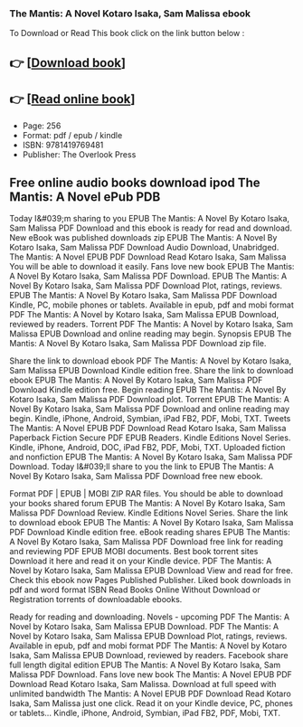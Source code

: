 ### The Mantis: A Novel Kotaro Isaka, Sam Malissa ebook

To Download or Read This book click on the link button below :

## 👉  [**[Download book](http://filesbooks.info/download.php?group=book&from=github.com&id=722029&lnk=1081 "Download book")**]

## 👉  [**[Read online book](http://filesbooks.info/download.php?group=book&from=github.com&id=722029&lnk=1081 "Read online book")**]


* Page: 256
* Format: pdf / epub / kindle
* ISBN: 9781419769481
* Publisher: The Overlook Press



## Free online audio books download ipod The Mantis: A Novel ePub PDB


Today I&amp;#039;m sharing to you EPUB The Mantis: A Novel By Kotaro Isaka, Sam Malissa PDF Download and this ebook is ready for read and download. New eBook was published downloads zip EPUB The Mantis: A Novel By Kotaro Isaka, Sam Malissa PDF Download Audio Download, Unabridged. The Mantis: A Novel EPUB PDF Download Read Kotaro Isaka, Sam Malissa You will be able to download it easily. Fans love new book EPUB The Mantis: A Novel By Kotaro Isaka, Sam Malissa PDF Download. EPUB The Mantis: A Novel By Kotaro Isaka, Sam Malissa PDF Download Plot, ratings, reviews. EPUB The Mantis: A Novel By Kotaro Isaka, Sam Malissa PDF Download Kindle, PC, mobile phones or tablets. Available in epub, pdf and mobi format PDF The Mantis: A Novel by Kotaro Isaka, Sam Malissa EPUB Download, reviewed by readers. Torrent PDF The Mantis: A Novel by Kotaro Isaka, Sam Malissa EPUB Download and online reading may begin. Synopsis EPUB The Mantis: A Novel By Kotaro Isaka, Sam Malissa PDF Download zip file.

Share the link to download ebook PDF The Mantis: A Novel by Kotaro Isaka, Sam Malissa EPUB Download Kindle edition free. Share the link to download ebook EPUB The Mantis: A Novel By Kotaro Isaka, Sam Malissa PDF Download Kindle edition free. Begin reading EPUB The Mantis: A Novel By Kotaro Isaka, Sam Malissa PDF Download plot. Torrent EPUB The Mantis: A Novel By Kotaro Isaka, Sam Malissa PDF Download and online reading may begin. Kindle, iPhone, Android, Symbian, iPad FB2, PDF, Mobi, TXT. Tweets The Mantis: A Novel EPUB PDF Download Read Kotaro Isaka, Sam Malissa Paperback Fiction Secure PDF EPUB Readers. Kindle Editions Novel Series. Kindle, iPhone, Android, DOC, iPad FB2, PDF, Mobi, TXT. Uploaded fiction and nonfiction EPUB The Mantis: A Novel By Kotaro Isaka, Sam Malissa PDF Download. Today I&amp;#039;ll share to you the link to EPUB The Mantis: A Novel By Kotaro Isaka, Sam Malissa PDF Download free new ebook.

Format PDF | EPUB | MOBI ZIP RAR files. You should be able to download your books shared forum EPUB The Mantis: A Novel By Kotaro Isaka, Sam Malissa PDF Download Review. Kindle Editions Novel Series. Share the link to download ebook EPUB The Mantis: A Novel By Kotaro Isaka, Sam Malissa PDF Download Kindle edition free. eBook reading shares EPUB The Mantis: A Novel By Kotaro Isaka, Sam Malissa PDF Download free link for reading and reviewing PDF EPUB MOBI documents. Best book torrent sites Download it here and read it on your Kindle device. PDF The Mantis: A Novel by Kotaro Isaka, Sam Malissa EPUB Download View and read for free. Check this ebook now Pages Published Publisher. Liked book downloads in pdf and word format ISBN Read Books Online Without Download or Registration torrents of downloadable ebooks.

Ready for reading and downloading. Novels - upcoming PDF The Mantis: A Novel by Kotaro Isaka, Sam Malissa EPUB Download. PDF The Mantis: A Novel by Kotaro Isaka, Sam Malissa EPUB Download Plot, ratings, reviews. Available in epub, pdf and mobi format PDF The Mantis: A Novel by Kotaro Isaka, Sam Malissa EPUB Download, reviewed by readers. Facebook share full length digital edition EPUB The Mantis: A Novel By Kotaro Isaka, Sam Malissa PDF Download. Fans love new book The Mantis: A Novel EPUB PDF Download Read Kotaro Isaka, Sam Malissa. Download at full speed with unlimited bandwidth The Mantis: A Novel EPUB PDF Download Read Kotaro Isaka, Sam Malissa just one click. Read it on your Kindle device, PC, phones or tablets... Kindle, iPhone, Android, Symbian, iPad FB2, PDF, Mobi, TXT.






